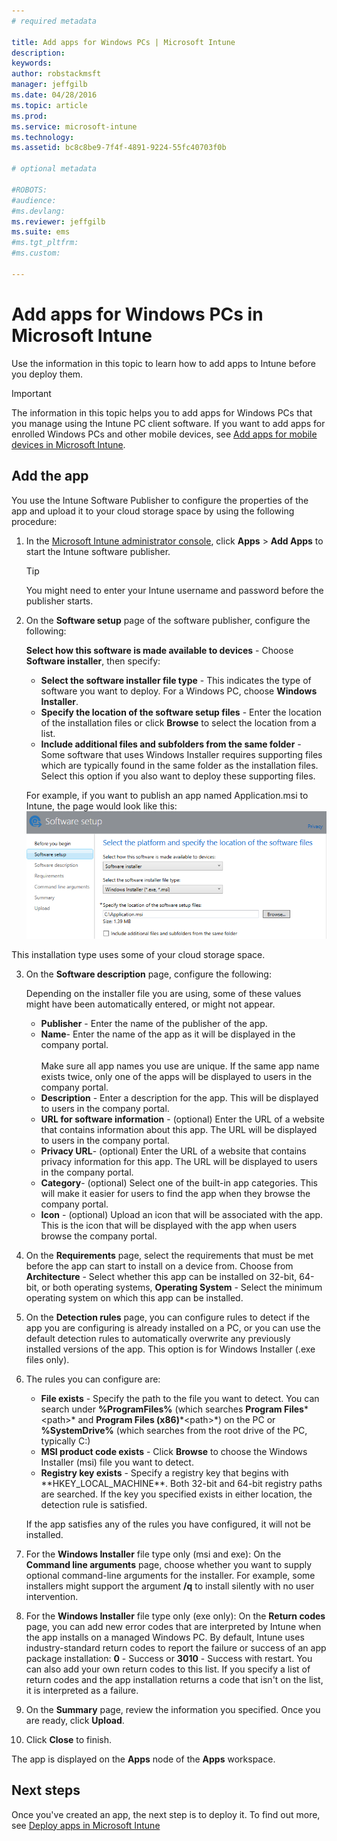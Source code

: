 ```yaml
---
# required metadata

title: Add apps for Windows PCs | Microsoft Intune
description:
keywords:
author: robstackmsft
manager: jeffgilb
ms.date: 04/28/2016
ms.topic: article
ms.prod:
ms.service: microsoft-intune
ms.technology:
ms.assetid: bc8c8be9-7f4f-4891-9224-55fc40703f0b

# optional metadata

#ROBOTS:
#audience:
#ms.devlang:
ms.reviewer: jeffgilb
ms.suite: ems
#ms.tgt_pltfrm:
#ms.custom:

---
```


# Add apps for Windows PCs in Microsoft Intune

Use the information in this topic to learn how to add apps to Intune before you deploy them.

> [!IMPORTANT]
> The information in this topic helps you to add apps for Windows PCs that you manage using the Intune PC client software. If you want to add apps for enrolled Windows PCs and other mobile devices, see [Add apps for mobile devices in Microsoft Intune](add-apps-for-mobile-devices-in-microsoft-intune.md).


## Add the app
You use the Intune Software Publisher to configure the properties of the app and upload it to your cloud storage space by using the following procedure:

1.  In the [Microsoft Intune administrator console](https://manage.microsoft.com), click **Apps** &gt; **Add Apps** to start the Intune software publisher.

    > [!TIP]
    > You might need to enter your Intune username and password before the publisher starts.



2.  On the **Software setup** page of the software publisher, configure the following:

    **Select how this software is made available to devices** - Choose **Software installer**, then specify:

	- **Select the software installer file type** - This indicates the type of software you want to deploy. For a Windows PC, choose **Windows Installer**.
    - **Specify the location of the software setup files** - Enter the location of the installation files or click **Browse** to select the location from a list.
    - **Include additional files and subfolders from the same folder** - Some software that uses Windows Installer requires supporting files which are typically found in the same folder as the installation files. Select this option if you also want to deploy these supporting files.

	For example, if you want to publish an app named Application.msi to Intune, the page would look like this:
	![PC Software Publisher](./media/publisher-for-pc.png)

   This installation type uses some of your cloud storage space.

3.  On the **Software description** page, configure the following:

    Depending on the installer file you are using, some of these values might have been automatically entered, or might not appear.

	- **Publisher** - Enter the name of the publisher of the app.
    - **Name**- Enter the name of the app as it will be displayed in the company portal.<br /><br />Make sure all app names you use are unique. If the same app name exists twice, only one of the apps will be displayed to users in the company portal.
    - **Description** - Enter a description for the app. This will be displayed to users in the company portal.
    - **URL for software information** - (optional) Enter the URL of a website that contains information about this app. The URL will be displayed to users in the company portal.
    - **Privacy URL**- (optional) Enter the URL of a website that contains privacy information for this app. The URL will be displayed to users in the company portal.
    - **Category**- (optional) Select one of the built-in app categories. This will make it easier for users to find the app when they browse the company portal.
    - **Icon** - (optional) Upload an icon that will be associated with the app. This is the icon that will be displayed with the app when users browse the company portal.



4.  On the **Requirements** page, select the requirements that must be met before the app can start to install on a device from. Choose from **Architecture** - Select whether this app can be installed on 32-bit, 64-bit, or both operating systems, **Operating System** - Select the minimum operating system on which this app can be installed.

5.  On the **Detection rules** page, you can configure rules to detect if the app you are configuring is already installed on a PC, or  you can use the default detection rules to automatically overwrite any previously installed versions of the app. This option is for Windows Installer (.exe files only).
6.  
	The rules you can configure are:
	- **File exists** - Specify the path to the file you want to detect. You can search under **%ProgramFiles%** (which searches **Program Files**\*&lt;path&gt;* and **Program Files (x86)**\*&lt;path&gt;*) on the PC or **%SystemDrive%** (which searches from the root drive of the PC, typically C:)
	- **MSI product code exists** - Click **Browse** to choose the Windows Installer (msi) file you want to detect. 
	- **Registry key exists** - Specify a registry key that begins with **HKEY_LOCAL_MACHINE\**. Both 32-bit and 64-bit registry paths are searched. If the key you specified exists in either location, the detection rule is satisfied.

    If the app satisfies any of the rules you have configured, it will not be installed.

7.  For the **Windows Installer** file type only (msi and exe): On the **Command line arguments** page, choose whether you want to supply optional command-line arguments for the installer. For example, some installers might support the argument **/q** to install silently with no user intervention.

8.  For the **Windows Installer** file type only (exe only): On the **Return codes** page, you can add new error codes that are interpreted by Intune when the app installs on a managed Windows PC.
    By default, Intune uses industry-standard return codes to report the failure or success of an app package installation: **0** - Success or **3010** - Success with restart. You can also add your own return codes to this list. If you specify a list of return codes and the app installation returns a code that isn't on the list, it is interpreted as a failure.

9.  On the **Summary** page, review the information you specified. Once you are ready, click **Upload**.

10. Click **Close** to finish.

The app is displayed on the **Apps** node of the **Apps** workspace.

## Next steps

Once you've created an app, the next step is to deploy it. To find out more, see [Deploy apps in Microsoft Intune](deploy-apps.md)
